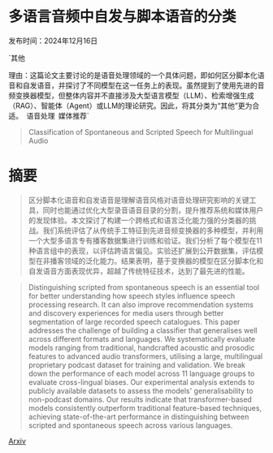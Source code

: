 # 多语言音频中自发与脚本语音的分类

发布时间：2024年12月16日

`其他

理由：这篇论文主要讨论的是语音处理领域的一个具体问题，即如何区分脚本化语音和自发语音，并探讨了不同模型在这一任务上的表现。虽然提到了使用先进的音频变换器模型，但整体内容并不直接涉及大型语言模型（LLM）、检索增强生成（RAG）、智能体（Agent）或LLM的理论研究。因此，将其分类为“其他”更为合适。` `语音处理` `媒体推荐`

> Classification of Spontaneous and Scripted Speech for Multilingual Audio

# 摘要

> 区分脚本化语音和自发语音是理解语音风格对语音处理研究影响的关键工具，同时也能通过优化大型录音语音目录的分割，提升推荐系统和媒体用户的发现体验。本文探讨了构建一个跨格式和语言泛化能力强的分类器的挑战。我们系统评估了从传统手工特征到先进音频变换器的多种模型，并利用一个大型多语言专有播客数据集进行训练和验证。我们分析了每个模型在11种语言组中的表现，以评估跨语言偏见。实验还扩展到公开数据集，评估模型在非播客领域的泛化能力。结果表明，基于变换器的模型在区分脚本化和自发语音方面表现优异，超越了传统特征技术，达到了最先进的性能。

> Distinguishing scripted from spontaneous speech is an essential tool for better understanding how speech styles influence speech processing research. It can also improve recommendation systems and discovery experiences for media users through better segmentation of large recorded speech catalogues. This paper addresses the challenge of building a classifier that generalises well across different formats and languages. We systematically evaluate models ranging from traditional, handcrafted acoustic and prosodic features to advanced audio transformers, utilising a large, multilingual proprietary podcast dataset for training and validation. We break down the performance of each model across 11 language groups to evaluate cross-lingual biases. Our experimental analysis extends to publicly available datasets to assess the models' generalisability to non-podcast domains. Our results indicate that transformer-based models consistently outperform traditional feature-based techniques, achieving state-of-the-art performance in distinguishing between scripted and spontaneous speech across various languages.

[Arxiv](https://arxiv.org/abs/2412.11896)